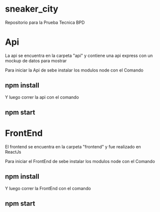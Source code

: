 # sneaker_city
Repositorio para la Prueba Tecnica BPD

# Api

La api se encuentra en la carpeta "api" y contiene una api express con un mockup de datos para mostrar

Para iniciar la Api de sebe instalar los modulos node con el Comando 
## npm install

Y luego correr la api con el comando 
## npm start


# FrontEnd

El frontend se encuentra en la carpeta "frontend" y fue realizado en ReactJs

Para iniciar el FrontEnd de sebe instalar los modulos node con el Comando 
## npm install

Y luego correr la FrontEnd con el comando 
## npm start
